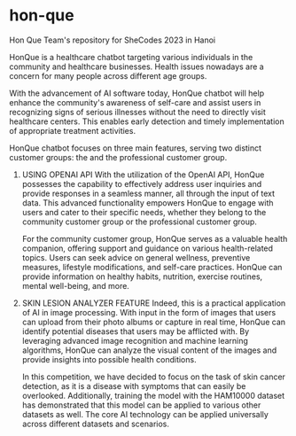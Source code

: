 # hon-que
Hon Que Team's repository for SheCodes 2023 in Hanoi

HonQue is a healthcare chatbot targeting various individuals in the community and healthcare businesses. Health issues nowadays are a concern for many people across different age groups.

With the advancement of AI software today, HonQue chatbot will help enhance the community's awareness of self-care and assist users in recognizing signs of serious illnesses without the need to directly visit healthcare centers. This enables early detection and timely implementation of appropriate treatment activities.

HonQue chatbot focuses on three main features, serving two distinct customer groups: the  and the professional customer group.


1. USING OPENAI API
   With the utilization of the OpenAI API, HonQue possesses the capability to effectively address      user inquiries and provide responses in a seamless manner, all through the input of text data.      This advanced functionality empowers HonQue to engage with users and cater to their specific        needs, whether they belong to the community customer group or the professional customer group.
  
   For the community customer group, HonQue serves as a valuable health companion, offering            support and guidance on various health-related topics. Users can seek advice on general             wellness, preventive measures, lifestyle modifications, and self-care practices. HonQue can         provide information on healthy habits, nutrition, exercise routines, mental well-being, and more.

2. SKIN LESION ANALYZER FEATURE
   Indeed, this is a practical application of AI in image processing. With input in the form of        images that users can upload from their photo albums or capture in real time, HonQue can            identify potential diseases that users may be afflicted with. By leveraging advanced image          recognition and machine learning algorithms, HonQue can analyze the visual content of the images    and provide insights into possible health conditions.

   In this competition, we have decided to focus on the task of skin cancer detection, as it is a      disease with symptoms that can easily be overlooked. Additionally, training the model with the      HAM10000 dataset has demonstrated that this model can be applied to various other datasets as       well. The core AI technology can be applied universally across different datasets and scenarios.

